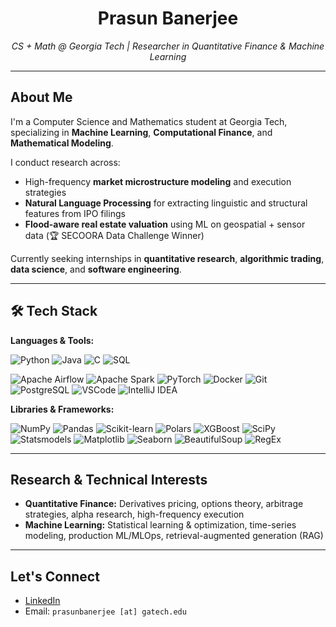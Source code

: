 <h1 align="center">Prasun Banerjee</h1>

<p align="center"><i>CS + Math @ Georgia Tech | Researcher in Quantitative Finance & Machine Learning</i></p>

---

## About Me

I'm a Computer Science and Mathematics student at Georgia Tech, specializing in **Machine Learning**, **Computational Finance**, and **Mathematical Modeling**.

I conduct research across:
- High-frequency **market microstructure modeling** and execution strategies
- **Natural Language Processing** for extracting linguistic and structural features from IPO filings
- **Flood-aware real estate valuation** using ML on geospatial + sensor data (🏆 SECOORA Data Challenge Winner)

Currently seeking internships in **quantitative research**, **algorithmic trading**, **data science**, and **software engineering**.

---

## 🛠 Tech Stack

**Languages & Tools:**

![Python](https://img.shields.io/badge/Python-3776AB?style=flat&logo=python&logoColor=white)
![Java](https://img.shields.io/badge/Java-007396?style=flat&logo=java&logoColor=white)
![C](https://img.shields.io/badge/C-A8B9CC?style=flat&logo=c&logoColor=white)
![SQL](https://img.shields.io/badge/SQL-4479A1?style=flat&logo=postgresql&logoColor=white)

![Apache Airflow](https://img.shields.io/badge/Apache_Airflow-017CEE?style=flat&logo=apache-airflow&logoColor=white)
![Apache Spark](https://img.shields.io/badge/Apache_Spark-E25A1C?style=flat&logo=apachespark&logoColor=white)
![PyTorch](https://img.shields.io/badge/PyTorch-EE4C2C?style=flat&logo=pytorch&logoColor=white)
![Docker](https://img.shields.io/badge/Docker-2496ED?style=flat&logo=docker&logoColor=white)
![Git](https://img.shields.io/badge/Git-F05032?style=flat&logo=git&logoColor=white)
![PostgreSQL](https://img.shields.io/badge/PostgreSQL-336791?style=flat&logo=postgresql&logoColor=white)
![VSCode](https://img.shields.io/badge/VS_Code-007ACC?style=flat&logo=visual-studio-code&logoColor=white)
![IntelliJ IDEA](https://img.shields.io/badge/IntelliJ_IDEA-000000?style=flat&logo=intellijidea&logoColor=white)

**Libraries & Frameworks:**

![NumPy](https://img.shields.io/badge/NumPy-013243?style=flat&logo=numpy)
![Pandas](https://img.shields.io/badge/Pandas-150458?style=flat&logo=pandas)
![Scikit-learn](https://img.shields.io/badge/Scikit--Learn-F7931E?style=flat&logo=scikit-learn&logoColor=white)
![Polars](https://img.shields.io/badge/Polars-5A67D8?style=flat)
![XGBoost](https://img.shields.io/badge/XGBoost-FF6600?style=flat)
![SciPy](https://img.shields.io/badge/SciPy-8CAAE6?style=flat&logo=scipy)
![Statsmodels](https://img.shields.io/badge/Statsmodels-1E4C5A?style=flat)
![Matplotlib](https://img.shields.io/badge/Matplotlib-11557C?style=flat&logo=matplotlib)
![Seaborn](https://img.shields.io/badge/Seaborn-76B900?style=flat)
![BeautifulSoup](https://img.shields.io/badge/BeautifulSoup-4B0082?style=flat)
![RegEx](https://img.shields.io/badge/RegEx-006400?style=flat)

---

## Research & Technical Interests

- **Quantitative Finance:** Derivatives pricing, options theory, arbitrage strategies, alpha research, high-frequency execution
- **Machine Learning:** Statistical learning & optimization, time-series modeling, production ML/MLOps, retrieval-augmented generation (RAG)

---

## Let's Connect

- [LinkedIn](https://www.linkedin.com/in/prasunbanerjee/)
- Email: `prasunbanerjee [at] gatech.edu`
